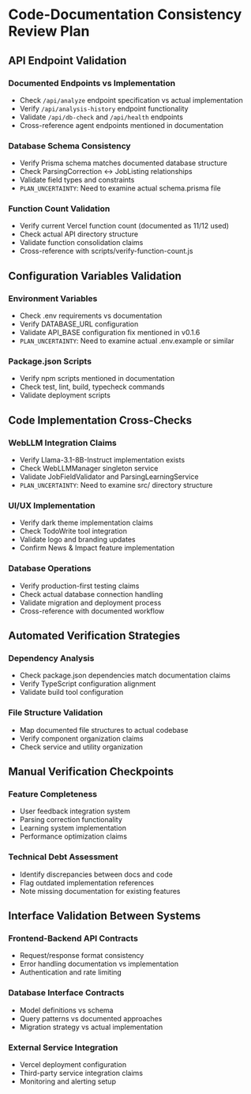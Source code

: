 # Code-Documentation Consistency Review Plan

## API Endpoint Validation

### Documented Endpoints vs Implementation
- Check `/api/analyze` endpoint specification vs actual implementation
- Verify `/api/analysis-history` endpoint functionality
- Validate `/api/db-check` and `/api/health` endpoints
- Cross-reference agent endpoints mentioned in documentation

### Database Schema Consistency
- Verify Prisma schema matches documented database structure
- Check ParsingCorrection ↔ JobListing relationships
- Validate field types and constraints
- `PLAN_UNCERTAINTY`: Need to examine actual schema.prisma file

### Function Count Validation
- Verify current Vercel function count (documented as 11/12 used)
- Check actual API directory structure
- Validate function consolidation claims
- Cross-reference with scripts/verify-function-count.js

## Configuration Variables Validation

### Environment Variables
- Check .env requirements vs documentation
- Verify DATABASE_URL configuration
- Validate API_BASE configuration fix mentioned in v0.1.6
- `PLAN_UNCERTAINTY`: Need to examine actual .env.example or similar

### Package.json Scripts
- Verify npm scripts mentioned in documentation
- Check test, lint, build, typecheck commands
- Validate deployment scripts

## Code Implementation Cross-Checks

### WebLLM Integration Claims
- Verify Llama-3.1-8B-Instruct implementation exists
- Check WebLLMManager singleton service
- Validate JobFieldValidator and ParsingLearningService
- `PLAN_UNCERTAINTY`: Need to examine src/ directory structure

### UI/UX Implementation
- Verify dark theme implementation claims
- Check TodoWrite tool integration
- Validate logo and branding updates
- Confirm News & Impact feature implementation

### Database Operations
- Verify production-first testing claims
- Check actual database connection handling
- Validate migration and deployment process
- Cross-reference with documented workflow

## Automated Verification Strategies

### Dependency Analysis
- Check package.json dependencies match documentation claims
- Verify TypeScript configuration alignment
- Validate build tool configuration

### File Structure Validation
- Map documented file structures to actual codebase
- Verify component organization claims
- Check service and utility organization

## Manual Verification Checkpoints

### Feature Completeness
- User feedback integration system
- Parsing correction functionality
- Learning system implementation
- Performance optimization claims

### Technical Debt Assessment
- Identify discrepancies between docs and code
- Flag outdated implementation references
- Note missing documentation for existing features

## Interface Validation Between Systems

### Frontend-Backend API Contracts
- Request/response format consistency
- Error handling documentation vs implementation
- Authentication and rate limiting

### Database Interface Contracts
- Model definitions vs schema
- Query patterns vs documented approaches
- Migration strategy vs actual implementation

### External Service Integration
- Vercel deployment configuration
- Third-party service integration claims
- Monitoring and alerting setup